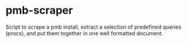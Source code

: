 pmb-scraper
===========

Script to scrape a pmb install, extract a selection of predefined queries (procs), and put them together in one well formatted document.
